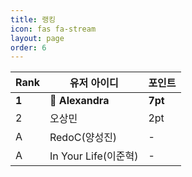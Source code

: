 ```yaml
---
title: 랭킹
icon: fas fa-stream
layout: page
order: 6
---
```


|Rank|유저 아이디|포인트|
|----|--------|-----|
|**1**|👑 **Alexandra**|**7pt**|
|2|오상민|2pt|
|A|RedoC(양성진)|-|
|A|In Your Life(이준혁)|-|